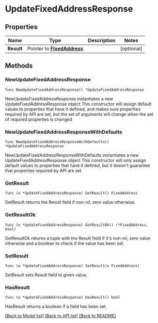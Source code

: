 # UpdateFixedAddressResponse

## Properties

Name | Type | Description | Notes
------------ | ------------- | ------------- | -------------
**Result** | Pointer to [**FixedAddress**](FixedAddress.md) |  | [optional] 

## Methods

### NewUpdateFixedAddressResponse

`func NewUpdateFixedAddressResponse() *UpdateFixedAddressResponse`

NewUpdateFixedAddressResponse instantiates a new UpdateFixedAddressResponse object
This constructor will assign default values to properties that have it defined,
and makes sure properties required by API are set, but the set of arguments
will change when the set of required properties is changed

### NewUpdateFixedAddressResponseWithDefaults

`func NewUpdateFixedAddressResponseWithDefaults() *UpdateFixedAddressResponse`

NewUpdateFixedAddressResponseWithDefaults instantiates a new UpdateFixedAddressResponse object
This constructor will only assign default values to properties that have it defined,
but it doesn't guarantee that properties required by API are set

### GetResult

`func (o *UpdateFixedAddressResponse) GetResult() FixedAddress`

GetResult returns the Result field if non-nil, zero value otherwise.

### GetResultOk

`func (o *UpdateFixedAddressResponse) GetResultOk() (*FixedAddress, bool)`

GetResultOk returns a tuple with the Result field if it's non-nil, zero value otherwise
and a boolean to check if the value has been set.

### SetResult

`func (o *UpdateFixedAddressResponse) SetResult(v FixedAddress)`

SetResult sets Result field to given value.

### HasResult

`func (o *UpdateFixedAddressResponse) HasResult() bool`

HasResult returns a boolean if a field has been set.


[[Back to Model list]](../README.md#documentation-for-models) [[Back to API list]](../README.md#documentation-for-api-endpoints) [[Back to README]](../README.md)


